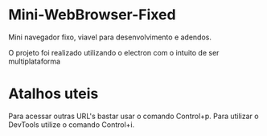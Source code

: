 # Mini-WebBrowser-Fixed

Mini navegador fixo, viavel para desenvolvimento e adendos.

O projeto foi realizado utilizando o electron com o intuito de ser multiplataforma

# Atalhos uteis
Para acessar outras URL's bastar usar o comando Control+p.
Para utilizar o DevTools utilize o comando Control+i.
